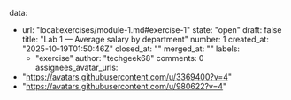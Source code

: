 data:
- url: "local:exercises/module-1.md#exercise-1"
  state: "open"
  draft: false
  title: "Lab 1 — Average salary by department"
  number: 1
  created_at: "2025-10-19T01:50:46Z"
  closed_at: ""
  merged_at: ""
  labels:
  - "exercise"
  author: "techgeek68"
  comments: 0
  assignees_avatar_urls:
- "https://avatars.githubusercontent.com/u/3369400?v=4"
- "https://avatars.githubusercontent.com/u/980622?v=4"